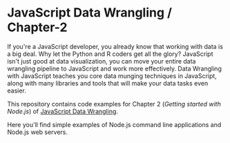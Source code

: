 # JavaScript Data Wrangling / Chapter-2

If you're a JavaScript developer, you already know that working with data is a big deal. Why let the Python and R coders get all the glory? JavaScript isn't just good at data visualization, you can move your entire data wrangling pipeline to JavaScript and work more effectively. Data Wrangling with JavaScript teaches you core data munging techniques in JavaScript, along with many libraries and tools that will make your data tasks even easier.

This repository contains code examples for Chapter 2 (*Getting started with Node.js*) of [JavaScript Data Wrangling](http://bit.ly/2t2cJu2).

Here you'll find simple examples of Node.js command line applications and Node.js web servers.


